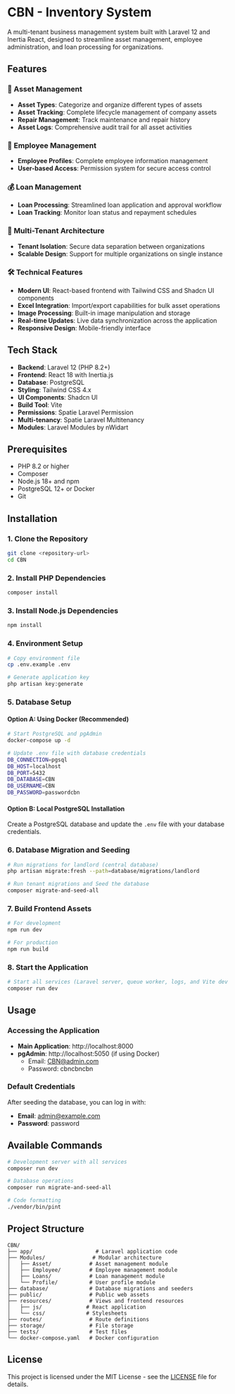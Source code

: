 # CBN - Inventory System

A multi-tenant business management system built with Laravel 12 and Inertia React, designed to streamline asset management, employee administration, and loan processing for organizations.

## Features

### 🏢 Asset Management
- **Asset Types**: Categorize and organize different types of assets
- **Asset Tracking**: Complete lifecycle management of company assets
- **Repair Management**: Track maintenance and repair history
- **Asset Logs**: Comprehensive audit trail for all asset activities

### 👥 Employee Management
- **Employee Profiles**: Complete employee information management
- **User-based Access**: Permission system for secure access control

### 💰 Loan Management
- **Loan Processing**: Streamlined loan application and approval workflow
- **Loan Tracking**: Monitor loan status and repayment schedules

### 🔐 Multi-Tenant Architecture
- **Tenant Isolation**: Secure data separation between organizations
- **Scalable Design**: Support for multiple organizations on single instance

### 🛠️ Technical Features
- **Modern UI**: React-based frontend with Tailwind CSS and Shadcn UI components
- **Excel Integration**: Import/export capabilities for bulk asset operations
- **Image Processing**: Built-in image manipulation and storage
- **Real-time Updates**: Live data synchronization across the application
- **Responsive Design**: Mobile-friendly interface

## Tech Stack

- **Backend**: Laravel 12 (PHP 8.2+)
- **Frontend**: React 18 with Inertia.js
- **Database**: PostgreSQL
- **Styling**: Tailwind CSS 4.x
- **UI Components**: Shadcn UI
- **Build Tool**: Vite
- **Permissions**: Spatie Laravel Permission
- **Multi-tenancy**: Spatie Laravel Multitenancy
- **Modules**: Laravel Modules by nWidart

## Prerequisites

- PHP 8.2 or higher
- Composer
- Node.js 18+ and npm
- PostgreSQL 12+ or Docker
- Git

## Installation

### 1. Clone the Repository
```bash
git clone <repository-url>
cd CBN
```

### 2. Install PHP Dependencies
```bash
composer install
```

### 3. Install Node.js Dependencies
```bash
npm install
```

### 4. Environment Setup
```bash
# Copy environment file
cp .env.example .env

# Generate application key
php artisan key:generate
```

### 5. Database Setup

#### Option A: Using Docker (Recommended)
```bash
# Start PostgreSQL and pgAdmin
docker-compose up -d

# Update .env file with database credentials
DB_CONNECTION=pgsql
DB_HOST=localhost
DB_PORT=5432
DB_DATABASE=CBN
DB_USERNAME=CBN
DB_PASSWORD=passwordcbn
```

#### Option B: Local PostgreSQL Installation
Create a PostgreSQL database and update the `.env` file with your database credentials.

### 6. Database Migration and Seeding
```bash
# Run migrations for landlord (central database)
php artisan migrate:fresh --path=database/migrations/landlord

# Run tenant migrations and Seed the database
composer migrate-and-seed-all
```

### 7. Build Frontend Assets
```bash
# For development
npm run dev

# For production
npm run build
```

### 8. Start the Application
```bash
# Start all services (Laravel server, queue worker, logs, and Vite dev server)
composer run dev
```

## Usage

### Accessing the Application
- **Main Application**: http://localhost:8000
- **pgAdmin**: http://localhost:5050 (if using Docker)
  - Email: CBN@admin.com
  - Password: cbncbncbn

### Default Credentials
After seeding the database, you can log in with:
- **Email**: admin@example.com
- **Password**: password

## Available Commands

```bash
# Development server with all services
composer run dev

# Database operations
composer run migrate-and-seed-all

# Code formatting
./vendor/bin/pint                
```

## Project Structure

```
CBN/
├── app/                    # Laravel application code
├── Modules/               # Modular architecture
│   ├── Asset/            # Asset management module
│   ├── Employee/         # Employee management module
│   ├── Loans/            # Loan management module
│   └── Profile/          # User profile module
├── database/             # Database migrations and seeders
├── public/               # Public web assets
├── resources/            # Views and frontend resources
│   ├── js/              # React application
│   └── css/             # Stylesheets
├── routes/               # Route definitions
├── storage/              # File storage
├── tests/                # Test files
└── docker-compose.yaml   # Docker configuration
```

## License

This project is licensed under the MIT License - see the [LICENSE](LICENSE) file for details.